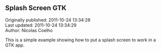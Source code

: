 ## Splash Screen GTK  
Originally published: 2011-10-24 13:34:28  
Last updated: 2011-10-24 13:34:29  
Author: Nicolas Coelho  
  
This is a simple example showing how to put a splash screen to work in a GTK app.